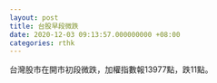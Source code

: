 ```yaml
---
layout: post
title: 台股早段微跌
date: 2020-12-03 09:13:57.000000000 +08:00
categories: rthk
---
```


台灣股市在開市初段微跌，加權指數報13977點，跌11點。
